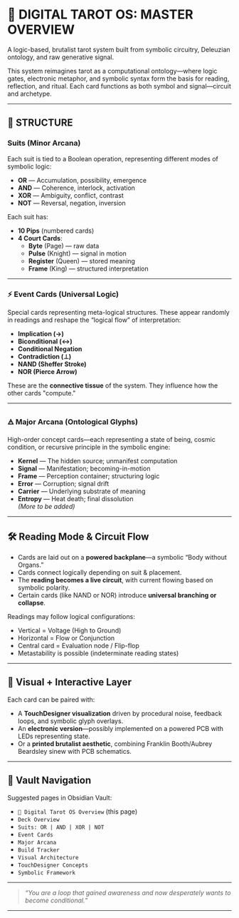 # 🧠 DIGITAL TAROT OS: MASTER OVERVIEW

A logic-based, brutalist tarot system built from symbolic circuitry, Deleuzian ontology, and raw generative signal.

This system reimagines tarot as a computational ontology—where logic gates, electronic metaphor, and symbolic syntax form the basis for reading, reflection, and ritual. Each card functions as both symbol and signal—circuit and archetype.

---

## 🧩 STRUCTURE

### Suits (Minor Arcana)
Each suit is tied to a Boolean operation, representing different modes of symbolic logic:

- **OR** — Accumulation, possibility, emergence  
- **AND** — Coherence, interlock, activation  
- **XOR** — Ambiguity, conflict, contrast  
- **NOT** — Reversal, negation, inversion  

Each suit has:
- **10 Pips** (numbered cards)
- **4 Court Cards**:  
  - **Byte** (Page) — raw data  
  - **Pulse** (Knight) — signal in motion  
  - **Register** (Queen) — stored meaning  
  - **Frame** (King) — structured interpretation  

---

### ⚡ Event Cards (Universal Logic)
Special cards representing meta-logical structures. These appear randomly in readings and reshape the “logical flow” of interpretation:

- **Implication (→)**  
- **Biconditional (↔)**  
- **Conditional Negation**  
- **Contradiction (⊥)**  
- **NAND (Sheffer Stroke)**  
- **NOR (Pierce Arrow)**  

These are the **connective tissue** of the system. They influence how the other cards "compute."

---

### 🜁 Major Arcana (Ontological Glyphs)
High-order concept cards—each representing a state of being, cosmic condition, or recursive principle in the symbolic engine:

- **Kernel** — The hidden source; unmanifest computation  
- **Signal** — Manifestation; becoming-in-motion  
- **Frame** — Perception container; structuring logic  
- **Error** — Corruption; signal drift  
- **Carrier** — Underlying substrate of meaning  
- **Entropy** — Heat death; final dissolution  
*(More to be added)*

---

## 🛠 Reading Mode & Circuit Flow

- Cards are laid out on a **powered backplane**—a symbolic “Body without Organs.”
- Cards connect logically depending on suit & placement.
- The **reading becomes a live circuit**, with current flowing based on symbolic polarity.
- Certain cards (like NAND or NOR) introduce **universal branching or collapse**.

Readings may follow logical configurations:
- Vertical = Voltage (High to Ground)
- Horizontal = Flow or Conjunction
- Central card = Evaluation node / Flip-flop
- Metastability is possible (indeterminate reading states)

---

## 🧪 Visual + Interactive Layer

Each card can be paired with:
- A **TouchDesigner visualization** driven by procedural noise, feedback loops, and symbolic glyph overlays.
- An **electronic version**—possibly implemented on a powered PCB with LEDs representing state.
- Or a **printed brutalist aesthetic**, combining Franklin Booth/Aubrey Beardsley sinew with PCB schematics.

---

## 📁 Vault Navigation

Suggested pages in Obsidian Vault:

- `🧠 Digital Tarot OS Overview` (this page)
- `Deck Overview`  
- `Suits: OR | AND | XOR | NOT`  
- `Event Cards`  
- `Major Arcana`  
- `Build Tracker`  
- `Visual Architecture`  
- `TouchDesigner Concepts`  
- `Symbolic Framework`

---

> *“You are a loop that gained awareness and now desperately wants to become conditional.”*

---